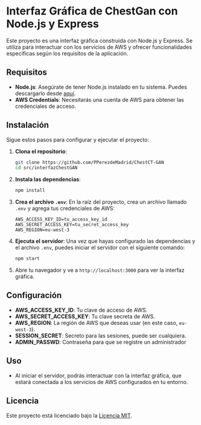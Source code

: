 # Interfaz Gráfica de ChestGan con Node.js y Express

Este proyecto es una interfaz gráfica construida con Node.js y Express. Se utiliza para interactuar con los servicios de AWS y ofrecer funcionalidades específicas según los requisitos de la aplicación.

## Requisitos

- **Node.js**: Asegúrate de tener Node.js instalado en tu sistema. Puedes descargarlo desde [aquí](https://nodejs.org/).
- **AWS Credentials**: Necesitarás una cuenta de AWS para obtener las credenciales de acceso.

## Instalación

Sigue estos pasos para configurar y ejecutar el proyecto:

1. **Clona el repositorio**:
   ```bash
   git clone https://github.com/PPerezdeMadrid/ChestCT-GAN
   cd src/interfazChestGAN
   ```

2. **Instala las dependencias**:
   ```bash
   npm install
   ```

3. **Crea el archivo `.env`**:
   En la raíz del proyecto, crea un archivo llamado `.env` y agrega tus credenciales de AWS:
   ```plaintext
   AWS_ACCESS_KEY_ID=tu_access_key_id
   AWS_SECRET_ACCESS_KEY=tu_secret_access_key
   AWS_REGION=eu-west-3
   ```

4. **Ejecuta el servidor**:
   Una vez que hayas configurado las dependencias y el archivo `.env`, puedes iniciar el servidor con el siguiente comando:
   ```bash
   npm start
   ```

5. Abre tu navegador y ve a `http://localhost:3000` para ver la interfaz gráfica.

## Configuración

- **AWS_ACCESS_KEY_ID**: Tu clave de acceso de AWS.
- **AWS_SECRET_ACCESS_KEY**: Tu clave secreta de AWS.
- **AWS_REGION**: La región de AWS que deseas usar (en este caso, `eu-west-3`).
- **SESSION_SECRET**: Secreto para las sesiones, puede ser cualquiera.
- **ADMIN_PASSWD**: Contraseña para que se registre un administrador

## Uso

- Al iniciar el servidor, podrás interactuar con la interfaz gráfica, que estará conectada a los servicios de AWS configurados en tu entorno.


## Licencia

Este proyecto está licenciado bajo la [Licencia MIT](LICENSE).

